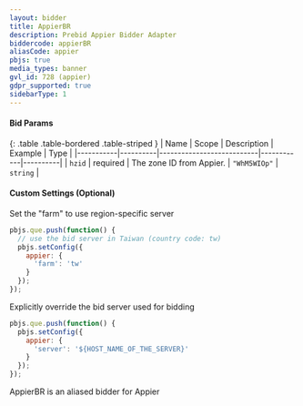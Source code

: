 ```yaml
---
layout: bidder
title: AppierBR
description: Prebid Appier Bidder Adapter
biddercode: appierBR
aliasCode: appier
pbjs: true
media_types: banner
gvl_id: 728 (appier)
gdpr_supported: true
sidebarType: 1
---
```


#### Bid Params

{: .table .table-bordered .table-striped }
| Name      | Scope    | Description               | Example    | Type     |
|-----------|----------|---------------------------|------------|----------|
| `hzid`    | required | The zone ID from Appier.  | `"WhM5WIOp"` | `string` |

#### Custom Settings (Optional)

Set the "farm" to use region-specific server

```javascript
pbjs.que.push(function() {
  // use the bid server in Taiwan (country code: tw)
  pbjs.setConfig({
    appier: {
      'farm': 'tw'
    }
  });
});
```

Explicitly override the bid server used for bidding

```javascript
pbjs.que.push(function() {
  pbjs.setConfig({
    appier: {
      'server': '${HOST_NAME_OF_THE_SERVER}'
    }
  });
});
```

AppierBR is an aliased bidder for Appier
